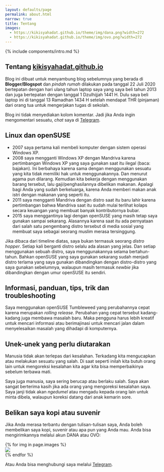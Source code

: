 ```yaml
---
layout: defaults/page
permalink: about.html
narrow: true
title: Tentang
images:
  - https://kikisyahadat.github.io/theme/img/dana.png?width=272
  - https://kikisyahadat.github.io/theme/img/ovo.png?width=272
---
```


{% include components/intro.md %}

## Tentang [kikisyahadat.github.io](https://kikisyahadat.github.io)

Blog ini dibuat untuk menyambung blog sebelumnya yang berada di <b>Blogger/Blogspot</b> dan <i>pindah rumah</i> dilakukan pada tanggal 22 Juli 2020 bertepatan dengan hari ulang tahun laptop saya yang saya beli tahun 2013 dan juga bertepatan dengan tanggal 1 Dzulhijjah 1441 H. Dulu saya beli laptop ini di tanggal 13 Ramadhan 1434 H setelah mendapat THR (pinjaman) dari orang tua untuk mengerjakan tugas di sekolah.

Blog ini tidak menyediakan kolom komentar. Jadi jika Anda ingin mengomentari sesuatu, <i>chat</i> saya di [Telegram](https://t.me/KikiSyahadat).

## Linux dan openSUSE

- 2007 saya pertama kali membeli komputer dengan sistem operasi Windows XP.
- 2008 saya mengganti Windows XP dengan Mandriva karena pertimbangan Windows XP yang saya gunakan saat itu ilegal (baca: bajakan). Ini berbahaya karena sama dengan menggunakan sesuatu yang kita tidak memiliki hak untuk menggunakannya. Dan menurut agama pun dilarang. Kemudian kita bekerja dengan menggunakan barang tersebut, lalu gaji/penghasilannya dibelikan makanan. Apalagi bagi Anda yang sudah berkeluarga, karena Anda memberi makan anak istri dengan makanan yang seperti itu.
- 2011 saya mengganti Mandriva dengan distro saat itu baru lahir karena pertimbangan bahwa Mandriva saat itu sudah mulai terlihat kolaps secara keuangan yang membuat banyak kontributornya bubar.
- 2015 saya menggantinya lagi dengan openSUSE yang masih tetap saya gunakan sampai sekarang. Alasannya karena saat itu ada pernyataan dari salah satu pengembang distro tersebut di media sosial yang membuat saya sebagai seorang muslim merasa tersinggung.

Jika dibaca dari timeline diatas, saya bukan termasuk seorang <i>distro hopper</i>. Setiap kali berganti distro selalu ada alasan yang jelas. Dan setiap menggunakan sebuah distro, saya menggunakannya selama bertahun-tahun. Bahkan openSUSE yang saya gunakan sekarang sudah menjadi distro terlama yang saya gunakan dibandingkan dengan distro-distro yang saya gunakan sebelumnya, walaupun masih termasuk <i>newbie</i> jika dibandingkan dengan umur openSUSE itu sendiri.

## Informasi, panduan, tips, trik dan troubleshooting

Saya menggunakan openSUSE Tumbleweed yang perubahannya cepat karena merupakan <i>rolling release</i>. Perubahan yang cepat tersebut kadang-kadang juga membawa masalah baru. Maka pengguna harus lebih kreatif untuk mencari informasi atau berimajinasi untuk mencari jalan dalam menyelesaikan masalah yang dihadapi di komputernya.

## Unek-unek yang perlu diutarakan

Manusia tidak akan terlepas dari kesalahan. Terkadang kita mengucapkan atau melakukan sesuatu yang salah. Di saat seperti inilah kita butuh orang lain untuk mengoreksi kesalahan kita agar kita bisa memperbaikinya sebelum terbawa mati.

Saya juga manusia, saya sering berucap atau berlaku salah. Saya akan sangat berterima kasih jika ada orang yang mengoreksi kesalahan saya. Saya janji tidak akan <i>ngedumel</i> atau mengadu kepada orang lain untuk minta dibela, walaupun koreksi datang dari anak kemarin sore.

## Belikan saya kopi atau suvenir

Jika Anda merasa terbantu dengan tulisan-tulisan saya, Anda boleh membelikan saya kopi, suvenir atau apa pun yang Anda mau. Anda bisa mengirimkannya melalui akun DANA atau OVO:

<div class="card-columns">
    {% for img in page.images %}
    <div class="card">
        <img class="card-img-top" src="{{ img }}"/>
    </div>
    {% endfor %}
</div>

Atau Anda bisa menghubungi saya melalui [Telegram](https://t.me/KikiSyahadat).

